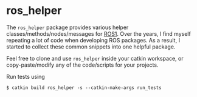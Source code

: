 # ros_helper

The `ros_helper` package provides various helper classes/methods/nodes/messages
for [ROS1](https://www.ros.org/). Over the years, I find myself repeating a lot
of code when developing ROS packages. As a result, I started to collect these
common snippets into one helpful package.

Feel free to clone and use `ros_helper` inside your catkin workspace, or
copy-paste/modify any of the code/scripts for your projects.

Run tests using
```
$ catkin build ros_helper -s --catkin-make-args run_tests
```
